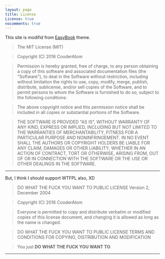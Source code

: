 ```yaml
---
layout: page
title: License
License: true
nocomments: true
---
```

This site is modifid from [EasyBook](https://github.com/laobubu/jekyll-theme-EasyBook) theme.

>The MIT License (MIT)

>Copyright (C) 2016 CooderAtom

>Permission is hereby granted, free of charge, to any person obtaining a copy of this software and associated documentation files (the "Software"), to deal in the Software without restriction, including without limitation the rights to use, copy, modify, merge, publish, distribute, sublicense, and/or sell copies of the Software, and to permit persons to whom the Software is furnished to do so, subject to the following conditions:

>The above copyright notice and this permission notice shall be included in all copies or substantial portions of the Software.

>THE SOFTWARE IS PROVIDED "AS IS", WITHOUT WARRANTY OF ANY KIND, EXPRESS OR IMPLIED, INCLUDING BUT NOT LIMITED TO THE WARRANTIES OF MERCHANTABILITY, FITNESS FOR A PARTICULAR PURPOSE AND NONINFRINGEMENT. IN NO EVENT SHALL THE AUTHORS OR COPYRIGHT HOLDERS BE LIABLE FOR ANY CLAIM, DAMAGES OR OTHER LIABILITY, WHETHER IN AN ACTION OF CONTRACT, TORT OR OTHERWISE, ARISING FROM, OUT OF OR IN CONNECTION WITH THE SOFTWARE OR THE USE OR OTHER DEALINGS IN THE SOFTWARE.

***
But, I think I should support WTFPL also, XD

>DO WHAT THE FUCK YOU WANT TO PUBLIC LICENSE
                    Version 2, December 2004

 >Copyright (C) 2016 CooderAtom

 >Everyone is permitted to copy and distribute verbatim or modified
 >copies of this license document, and changing it is allowed as long
 >as the name is changed.

 >DO WHAT THE FUCK YOU WANT TO PUBLIC LICENSE
 >TERMS AND CONDITIONS FOR COPYING, DISTRIBUTION AND MODIFICATION

 >You just **DO WHAT THE FUCK YOU WANT TO**.

***
